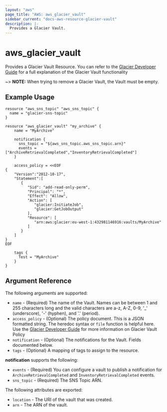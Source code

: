 ```yaml
---
layout: "aws"
page_title: "AWS: aws_glacier_vault"
sidebar_current: "docs-aws-resource-glacier-vault"
description: |-
  Provides a Glacier Vault.
---
```


# aws\_glacier\_vault

Provides a Glacier Vault Resource. You can refer to the [Glacier Developer Guide](http://docs.aws.amazon.com/amazonglacier/latest/dev/working-with-vaults.html) for a full explanation of the Glacier Vault functionality

~> **NOTE:** When trying to remove a Glacier Vault, the Vault must be empty.

## Example Usage

```
resource "aws_sns_topic" "aws_sns_topic" {
  name = "glacier-sns-topic"
}

resource "aws_glacier_vault" "my_archive" {
    name = "MyArchive"

    notification {
      sns_topic = "${aws_sns_topic.aws_sns_topic.arn}"
      events = ["ArchiveRetrievalCompleted","InventoryRetrievalCompleted"]
    }

    access_policy = <<EOF
{
    "Version":"2012-10-17",
    "Statement":[
       {
          "Sid": "add-read-only-perm",
          "Principal": "*",
          "Effect": "Allow",
          "Action": [
             "glacier:InitiateJob",
             "glacier:GetJobOutput"
          ],
          "Resource": [
             "arn:aws:glacier:eu-west-1:432981146916:vaults/MyArchive"
          ]
       }
    ]
}
EOF

    tags {
      Test = "MyArchive"
    }
}
```

## Argument Reference

The following arguments are supported:

* `name` - (Required) The name of the Vault. Names can be between 1 and 255 characters long and the valid characters are a-z, A-Z, 0-9, '\_' (underscore), '-' (hyphen), and '.' (period).
* `access_policy` - (Optional) The policy document. This is a JSON formatted string.
  The heredoc syntax or `file` function is helpful here. Use the [Glacier Developer Guide](https://docs.aws.amazon.com/amazonglacier/latest/dev/vault-access-policy.html) for more information on Glacier Vault Policy
* `notification` - (Optional) The notifications for the Vault. Fields documented below.
* `tags` - (Optional) A mapping of tags to assign to the resource.

**notification** supports the following:

* `events` - (Required) You can configure a vault to publish a notification for `ArchiveRetrievalCompleted` and `InventoryRetrievalCompleted` events.
* `sns_topic` - (Required) The SNS Topic ARN.

The following attributes are exported:

* `location` - The URI of the vault that was created.
* `arn` - The ARN of the vault.
